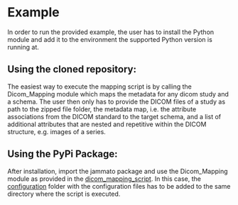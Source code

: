 # Example
In order to run the provided example, the user has to install the Python module and add it to the environment the supported Python version is running at.

## Using the cloned repository:
The easiest way to execute the mapping script is by calling the Dicom_Mapping module which maps the metadata for any dicom study and a schema. The user then only has to provide the DICOM files of a study as path to the zipped file folder, the metadata map, i.e. the attribute associations from the DICOM standard to the target schema, and a list of additional attributes that are nested and repetitive within the DICOM structure, e.g. images of a series.
## Using the PyPi Package:
After installation, import the jammato package and use the Dicom_Mapping module as provided in the [dicom_mapping_script](../dicom_mapping_script.py). In this case, the [configuration](../configs) folder with the configuration files has to be added to the same directory where the script is executed.
